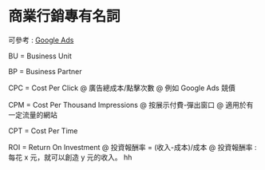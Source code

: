   
# 商業行銷專有名詞
可參考 : [Google Ads](https://support.google.com/google-ads/answer/9668509?)


BU = Business Unit

BP = Business Partner

CPC = Cost Per Click
@ 廣告總成本/點擊次數
@ 例如 Google Ads 競價

CPM = Cost Per Thousand Impressions
@ 按展示付費-彈出窗口
@ 適用於有一定流量的網站

CPT = Cost Per Time

ROI = Return On Investment
@ 投資報酬率 = (收入-成本)/成本
@ 投資報酬率 : 每花 x 元，就可以創造 y 元的收入。
hh